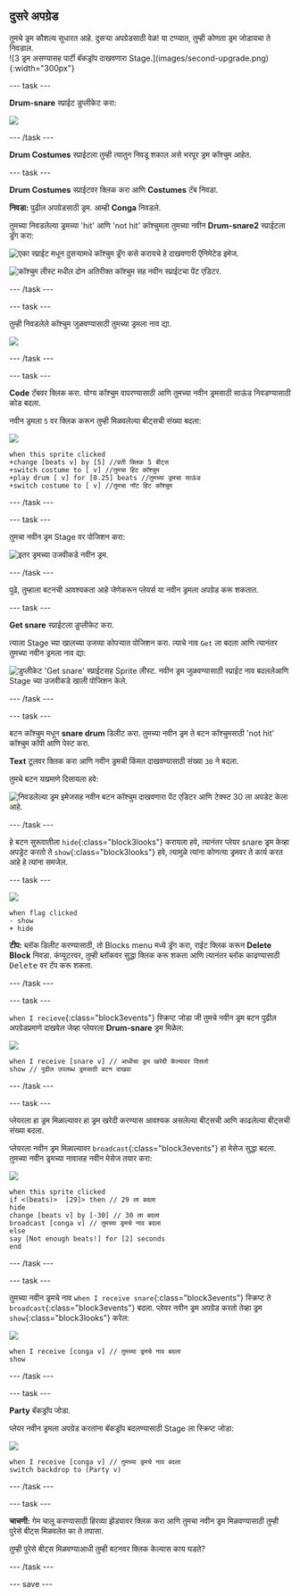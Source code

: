 ## दुसरे अपग्रेड

<div style="display: flex; flex-wrap: wrap">
<div style="flex-basis: 200px; flex-grow: 1; margin-right: 15px;">
तुमचे ड्रम कौशल्य सुधारत आहे. दुसऱ्या अपग्रेडसाठी वेळ! या टप्प्यात, तुम्ही कोणता ड्रम जोडायचा ते निवडाल.
</div>
<div>
![3 ड्रम असण्यासह पार्टी बॅकड्रॉप दाखवणारा Stage.](images/second-upgrade.png){:width="300px"}
</div>
</div>

--- task ---

**Drum-snare** स्प्राईट डुप्लीकेट करा:

![](images/duplicate-snare-drum.png)

--- /task ---

**Drum Costumes** स्प्राईटला तुम्ही त्यातुन निवडू शकाल असे भरपूर ड्रम कॉश्चुम आहेत.

--- task ---

**Drum Costumes** स्प्राईटवर क्लिक करा आणि **Costumes** टॅब निवडा.

**निवडा:** पुढील अपग्रेडसाठी ड्रम. आम्ही **Conga** निवडले.

तुमच्या निवडलेल्या ड्रमच्या 'hit' आणि 'not hit' कॉश्चुमला तुमच्या नवीन **Drum-snare2** स्प्राईटला ड्रॅग करा:

![एका स्प्राईट मधून दुसऱ्यामधे कॉश्चुम ड्रॅग कसे करायचे हे दाखवणारी ऍनिमेटेड इमेज.](images/drag-costumes.gif)

![कॉश्चुम लीस्ट मधील दोन अतिरीक्त कॉश्चुम सह नवीन स्प्राईटचा पेंट एडिटर.](images/drum-3-costumes.png)

--- /task ---

--- task ---

तुम्ही निवडलेले कॉश्चुम जुळवण्यासाठी तुमच्या ड्रमला नाव द्या.

![](images/drum-3-named.png)

--- /task ---

--- task ---

**Code** टॅबवर क्लिक करा. योग्य कॉश्चुम वापरण्यासाठी आणि तुमच्या नवीन ड्रमसाठी साऊंड निवडण्यासाठी कोड बदला.

नवीन ड्रमला `5` वर क्लिक करून तुम्ही मिळवलेल्या बीट्सची संख्या बदला:

![](images/drum-3-icon.png)

```blocks3
when this sprite clicked
+change [beats v] by [5] //प्रती क्लिक 5 बीट्स
+switch costume to [ v] //तुमचा हिट कॉश्चुम
+play drum [ v] for [0.25] beats //तुमच्या ड्रमचा साऊंड
+switch costume to [ v] //तुमचा नॉट हिट कॉश्चुम
```

--- /task ---

--- task ---

तुमचा नवीन ड्रम Stage वर पोजिशन करा:

![इतर ड्रमच्या उजवीकडे नवीन ड्रम.](images/drum-3-positioned.png)

--- /task ---

पुढे, तुम्हाला बटनची आवश्यकता आहे जेणेकरून प्लेयर्स या नवीन ड्रमला अपग्रेड करू शकतात.

--- task ---

**Get snare** स्प्राईटला डुप्लीकेट करा.

त्याला Stage च्या खालच्या उजव्या कोपऱ्यात पोजिशन करा. त्याचे नाव `Get` ला बदला आणि त्यानंतर तुमच्या नवीन ड्रमला नाव द्या:

![डुप्लीकेट 'Get snare' स्प्राईटसह Sprite लीस्ट. नवीन ड्रम जुळवण्यासाठी स्प्राईट नाव बदललेआणि Stage च्या उजवीकडे खाली पोजिशन केले.](images/get-drum-3.png)

--- /task ---

--- task ---

बटन कॉश्चुम मधून **snare drum** डिलीट करा. तुमच्या नवीन ड्रम ते बटन कॉश्चुमसाठी 'not hit' कॉश्चुम कॉपी आणि पेस्ट करा.

**Text** टूलवर क्लिक करा आणि नवीन ड्रमची किंमत दाखवण्यासाठी संख्या `30` ने बदला.

तुमचे बटन याप्रमाणे दिसायला हवे:

![निवडलेल्या ड्रम इमेजसह नवीन बटन कॉश्चुम दाखवणारा पेंट एडिटर आणि टेक्स्ट 30 ला अपडेट केला आहे.](images/get-drum-copy.png)

--- /task ---


हे बटन सुरूवातीला `hide`{:class="block3looks"} करायला हवे, त्यानंतर प्लेयर snare ड्रम केव्हा अपड्रेट करतो ते `show`{:class="block3looks"} हवे, त्यामुळे त्यांना कोणत्या ड्रमवर ते कार्य करत आहे हे त्यांना समजेल.

--- task ---

![](images/get-drum-3-icon.png)

```blocks3
when flag clicked
- show
+ hide
```

**टीप:** ब्लॉक डिलीट करण्यासाठी, तो Blocks menu मध्ये ड्रॅग करा, राईट क्लिक करून **Delete Block** निवडा. कंप्युटरवर, तुम्ही ब्लॉकवर सुद्धा क्लिक करू शकता आणि त्यानंतर ब्लॉक काढण्यासाठी <kbd>Delete</kbd> वर टॅप करू शकता.

--- /task ---

--- task ---

`when I recieve`{:class="block3events"} स्क्रिप्ट जोडा जी तुमचे नवीन ड्रम बटन पुढील अपग्रेडप्रमाणे दाखवेल जेव्हा प्लेयरला **Drum-snare** ड्रम मिळेल:

![](images/get-drum-3-icon.png)

```blocks3
when I receive [snare v] // आधीचा ड्रम खरेदी केल्यावर दिसतो
show // पुढील उपलब्ध ड्रमसाठी बटन दाखवा
```

--- /task ---

--- task ---

प्लेयरला हा ड्रम मिळाल्यावर हा ड्रम खरेदी करण्यास आवश्यक असलेल्या बीट्सची आणि काढलेल्या बीट्सची संख्या बदला.

प्लेयरला नवीन ड्रम मिळाल्यावर `broadcast`{:class="block3events"} हा मेसेज सुद्धा बदला. तुमच्या नवीन ड्रमच्या नावासह नवीन मेसेज तयार करा:

![](images/get-drum-3-icon.png)

```blocks3
when this sprite clicked
if <(beats)>  [29]> then // 29 ला बदला
hide
change [beats v] by [-30] // 30 ला बदला
broadcast [conga v] // तुमच्या ड्रमचे नाव बदला
else
say [Not enough beats!] for [2] seconds 
end
```

--- /task ---

--- task ---

तुमच्या नवीन ड्रमचे नाव `when I receive snare`{:class="block3events"} स्क्रिप्ट ते `broadcast`{:class="block3events"} बदला. प्लेयर नवीन ड्रम अपग्रेड करतो तेव्हा ड्रम `show`{:class="block3looks"} करेल:

![](images/drum-3-icon.png)

```blocks3
when I receive [conga v] // तुमच्या ड्रमचे नाव बदला
show
```

--- /task ---

--- task ---

**Party** बॅकड्रॉप जोडा.

प्लेयर नवीन ड्रमला अपग्रेड करतांना बॅकड्रॉप बदलण्यासाठी Stage ला स्क्रिप्ट जोडा:

![](images/stage-icon.png)

```blocks3
when I receive [conga v] // तुमच्या ड्रमचे नाव बदला
switch backdrop to (Party v)
```

--- /task ---

--- task ---

**चाचणी:** गेम चालू करण्यासाठी हिरव्या झेंड्यावर क्लिक करा आणि तुमचा नवीन ड्रम मिळवण्यासाठी तुम्ही पुरेसे बीट्स मिळवलेत का ते तपासा.

तुम्ही पुरेसे बीट्स मिळवण्याआधी तुम्ही बटनवर क्लिक केल्यास काय घडते?

--- /task ---

--- save ---
